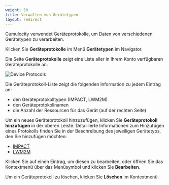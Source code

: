 ```yaml
---
weight: 50
title: Verwalten von Gerätetypen
layout: redirect
---
```



Cumulocity verwendet Geräteprotokolle, um Daten von verschiedenen Gerätetypen zu verarbeiten. 

Klicken Sie **Geräteprotokolle** im Menü **Gerätetypen** im Navigator.

Die Seite G**eräteprotokolle** zeigt eine Liste aller in Ihrem Konto verfügbaren Geräteprotokolle an.

![Device Protocols](/images/benutzerhandbuch/DeviceManagement/devmgmt-devicetypes-deviceprotocols.png)

Die Geräteprotokoll-Liste zeigt die folgenden Information zu jedem Eintrag an:

* den Geräteprotokolltypen (IMPACT, LWM2M)
* den Geräteprotokollnamen 
* die Anzahl der Ressourcen für das Gerät (auf der rechten Seite)

Um ein neues Geräteprotokoll hinzuzufügen, klicken Sie **Geräteprotokoll hinzufügen** in der oberen Leiste. Detaillierte Informationen zum Hinzufügen eines Protokolls finden Sie in der Beschreibung des jeweiligen Gerätetyps, den Sie hinzufügen möchten:

* [IMPACT](/users-guide/optional-services#nokia-impact)
* [LWM2M](/users-guide/optional-services#lwm2m)

Klicken Sie auf einen Eintrag, um diesen zu bearbeiten, oder öffnen Sie das Kontextmenü über das Menüsymbol und klicken Sie **Bearbeiten**. 

Um ein Geräteprotokoll zu löschen, klicken Sie **Löschen** im Kontextmenü.